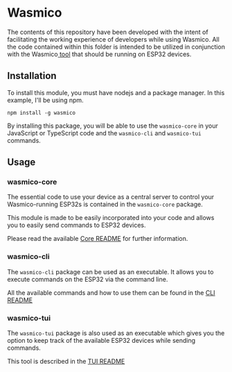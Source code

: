 # Wasmico

The contents of this repository have been developed with the intent of facilitating the working experience of developers while using Wasmico. All the code contained within this folder is intended to be utilized in conjunction with the Wasmico[ tool](../tool/) that should be running on ESP32 devices.

## Installation

To install this module, you must have nodejs and a package manager. In this example, I'll be using npm.

`npm install -g wasmico`

By installing this package, you will be able to use the `wasmico-core` in your JavaScript or TypeScript code and the `wasmico-cli` and `wasmico-tui` commands.

## Usage

### wasmico-core

The essential code to use your device as a central server to control your Wasmico-running ESP32s is contained in the `wasmico-core` package.

This module is made to be easily incorporated into your code and allows you to easily send commands to ESP32 devices.

Please read the available [Core README](./core/README.md) for further information.

### wasmico-cli

The `wasmico-cli` package can be used as an executable. It allows you to execute commands on the ESP32 via the command line.

All the available commands and how to use them can be found in the [CLI README](./cli/README.md)

### wasmico-tui

The `wasmico-tui` package is also used as an executable which gives you the option to keep track of the available ESP32 devices while sending commands.

This tool is described in the [TUI README](./tui/README.md)